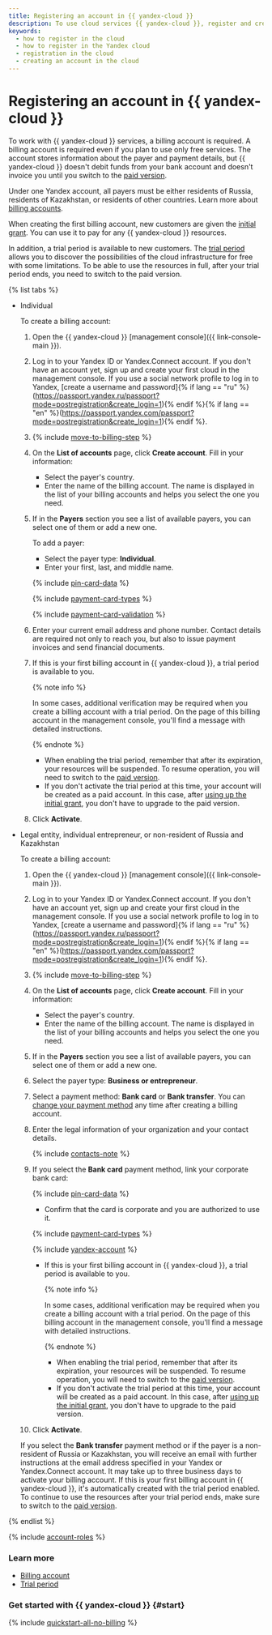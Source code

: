 ```yaml
---
title: Registering an account in {{ yandex-cloud }}
description: To use cloud services {{ yandex-cloud }}, register and create a billing account. An account is required even if you plan to use only free services.
keywords:
  - how to register in the cloud
  - how to register in the Yandex cloud
  - registration in the cloud
  - creating an account in the cloud
---
```


# Registering an account in {{ yandex-cloud }}

To work with {{ yandex-cloud }} services, a billing account is required. A billing account is required even if you plan to use only free services. The account stores information about the payer and payment details, but {{ yandex-cloud }} doesn't debit funds from your bank account and doesn't invoice you until you switch to the [paid version](../operations/activate-commercial.md).

Under one Yandex account, all payers must be either residents of Russia, residents of Kazakhstan, or residents of other countries. Learn more about [billing accounts](../concepts/billing-account.md).

When creating the first billing account, new customers are given the [initial grant](../concepts/bonus-account.md#start). You can use it to pay for any {{ yandex-cloud }} resources.

In addition, a trial period is available to new customers. The [trial period](../concepts/trial-period.md) allows you to discover the possibilities of the cloud infrastructure for free with some limitations. To be able to use the resources in full, after your trial period ends, you need to switch to the paid version.

{% list tabs %}

- Individual

   To create a billing account:

   1. Open the {{ yandex-cloud }} [management console]({{ link-console-main }}).

   1. Log in to your Yandex ID or Yandex.Connect account. If you don't have an account yet, sign up and create your first cloud in the management console. If you use a social network profile to log in to Yandex, [create a username and password]{% if lang == "ru" %}(https://passport.yandex.ru/passport?mode=postregistration&create_login=1){% endif %}{% if lang == "en" %}(https://passport.yandex.com/passport?mode=postregistration&create_login=1){% endif %}.

   1. {% include [move-to-billing-step](../_includes/move-to-billing-step.md) %}

   1. On the **List of accounts** page, click **Create account**. Fill in your information:
      
      * Select the payer's country.
      * Enter the name of the billing account. The name is displayed in the list of your billing accounts and helps you select the one you need.

   1. If in the **Payers** section you see a list of available payers, you can select one of them or add a new one.

      To add a payer:

      * Select the payer type: **Individual**.
      * Enter your first, last, and middle name.

      {% include [pin-card-data](../../_includes/billing/pin-card-data.md) %}

        {% include [payment-card-types](../../_includes/billing/payment-card-types.md) %}

        {% include [payment-card-validation](../../_includes/billing/payment-card-validation.md) %}

   1. Enter your current email address and phone number. Contact details are required not only to reach you, but also to issue payment invoices and send financial documents.

   1. If this is your first billing account in {{ yandex-cloud }}, a trial period is available to you.

      {% note info %}

      In some cases, additional verification may be required when you create a billing account with a trial period. On the page of this billing account in the management console, you'll find a message with detailed instructions.

      {% endnote %}

      * When enabling the trial period, remember that after its expiration, your resources will be suspended. To resume operation, you will need to switch to the [paid version](../operations/activate-commercial.md).
      * If you don't activate the trial period at this time, your account will be created as a paid account. In this case, after [using up the initial grant](../../getting-started/usage-grant.md), you don't have to upgrade to the paid version.

   1. Click **Activate**.

- Legal entity, individual entrepreneur, or non-resident of Russia and Kazakhstan

   To create a billing account:

   1. Open the {{ yandex-cloud }} [management console]({{ link-console-main }}).

   1. Log in to your Yandex ID or Yandex.Connect account. If you don't have an account yet, sign up and create your first cloud in the management console. If you use a social network profile to log in to Yandex, [create a username and password]{% if lang == "ru" %}(https://passport.yandex.ru/passport?mode=postregistration&create_login=1){% endif %}{% if lang == "en" %}(https://passport.yandex.com/passport?mode=postregistration&create_login=1){% endif %}.

   1. {% include [move-to-billing-step](../_includes/move-to-billing-step.md) %}

   1. On the **List of accounts** page, click **Create account**. Fill in your information:

      * Select the payer's country.
      * Enter the name of the billing account. The name is displayed in the list of your billing accounts and helps you select the one you need.

   1. If in the **Payers** section you see a list of available payers, you can select one of them or add a new one.

   1. Select the payer type: **Business or entrepreneur**.

   1. Select a payment method: **Bank card** or **Bank transfer**. You can [change your payment method](../operations/change-payment-method.md) any time after creating a billing account.

   1. Enter the legal information of your organization and your contact details.

      {% include [contacts-note](../../_includes/billing/contacts-note.md) %}

   1. If you select the **Bank card** payment method, link your corporate bank card:

      {% include [pin-card-data](../../_includes/billing/pin-card-data.md) %}

      * Confirm that the card is corporate and you are authorized to use it.

      {% include [payment-card-types](../../_includes/billing/payment-card-types.md) %}

      {% include [yandex-account](../../_includes/billing/payment-card-validation.md) %}

      * If this is your first billing account in {{ yandex-cloud }}, a trial period is available to you.

         {% note info %}

         In some cases, additional verification may be required when you create a billing account with a trial period. On the page of this billing account in the management console, you'll find a message with detailed instructions.

         {% endnote %}

         * When enabling the trial period, remember that after its expiration, your resources will be suspended. To resume operation, you will need to switch to the [paid version](../operations/activate-commercial.md).
         * If you don't activate the trial period at this time, your account will be created as a paid account. In this case, after [using up the initial grant](../../getting-started/usage-grant.md), you don't have to upgrade to the paid version.

   1. Click **Activate**.

   If you select the **Bank transfer** payment method or if the payer is a non-resident of Russia or Kazakhstan, you will receive an email with further instructions at the email address specified in your Yandex or Yandex.Connect account. It may take up to three business days to activate your billing account. If this is your first billing account in {{ yandex-cloud }}, it's automatically created with the trial period enabled. To continue to use the resources after your trial period ends, make sure to switch to the [paid version](../operations/activate-commercial.md).

{% endlist %}

{% include [account-roles](../_includes/account-roles.md) %}

### Learn more

- [Billing account](../concepts/billing-account.md)
- [Trial period](../../getting-started/free-trial/concepts/quickstart.md)

### Get started with {{ yandex-cloud }} {#start}

   {% include [quickstart-all-no-billing](../../_includes/quickstart-all-no-billing.md) %}